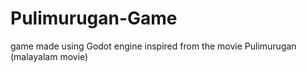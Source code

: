 # Pulimurugan-Game
game made using Godot engine inspired from the movie Pulimurugan (malayalam movie) 
